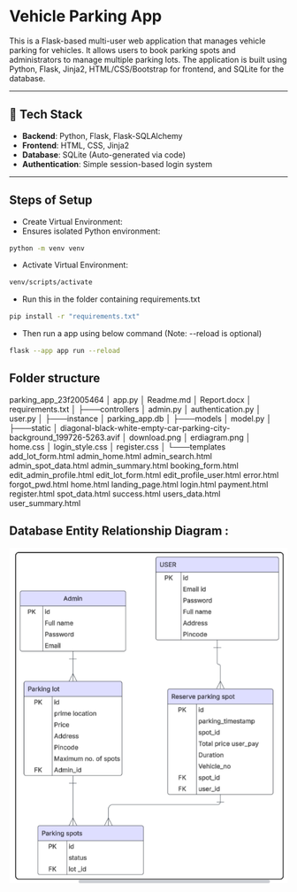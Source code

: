 # Vehicle Parking App

This is a Flask-based multi-user web application that manages vehicle parking for vehicles. It allows users to book parking spots and administrators to manage multiple parking lots. The application is built using Python, Flask, Jinja2, HTML/CSS/Bootstrap for frontend, and SQLite for the database. 

---

## 🔧 Tech Stack

- **Backend**: Python, Flask, Flask-SQLAlchemy
- **Frontend**: HTML, CSS, Jinja2
- **Database**: SQLite (Auto-generated via code)
- **Authentication**: Simple session-based login system

---
## Steps of Setup
- Create Virtual Environment:
- Ensures isolated Python environment:
```bash
python -m venv venv 
```
- Activate Virtual Environment:
```bash 
venv/scripts/activate
```
- Run this in the folder containing requirements.txt
```bash 
pip install -r "requirements.txt" 
```
- Then run a app using below command (Note: --reload is optional)
```bash
flask --app app run --reload 
```

## Folder structure
parking_app_23f2005464
    │   app.py
    │   Readme.md
    │   Report.docx
    │   requirements.txt
    │
    ├───controllers
    │       admin.py
    │       authentication.py
    │       user.py
    │
    ├───instance
    │       parking_app.db
    │
    ├───models
    │       model.py
    │
    ├───static
    │       diagonal-black-white-empty-car-parking-city-background_199726-5263.avif
    │       download.png
    │       erdiagram.png
    │       home.css
    │       login_style.css
    │       register.css
    │
    └───templates
            add_lot_form.html
            admin_home.html
            admin_search.html
            admin_spot_data.html
            admin_summary.html
            booking_form.html
            edit_admin_profile.html
            edit_lot_form.html
            edit_profile_user.html
            error.html
            forgot_pwd.html
            home.html
            landing_page.html
            login.html
            payment.html
            register.html
            spot_data.html
            success.html
            users_data.html
            user_summary.html





## Database  Entity Relationship Diagram :
![Er diagram](static\erdiagram.png)
